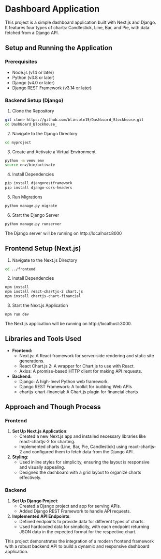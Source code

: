 # Dashboard Application
This project is a simple dashboard application built with Next.js and Django. It features four types of charts: Candlestick, Line, Bar, and Pie, with data fetched from a Django API.

## Setup and Running the Application

### Prerequisites
* Node.js (v14 or later)
* Python (v3.8 or later)
* Django (v4.0 or later)
* Django REST Framework (v3.14 or later)

### Backend Setup (Django)
1. Clone the Repository
```bash
git clone https://github.com/blincoln15/Dashboard_Blockhouse.git
cd DashBoard_Blockhouse_
```
2. Navigate to the Django Directory
```bash
cd myproject
```
3. Create and Activate a Virtual Environment
```bash
python -m venv env
source env/bin/activate
```
4. Install Dependencies
```bash
pip install djangorestframework
pip install django-cors-headers
```
5. Run Migrations
```bash
python manage.py migrate
```
6. Start the Django Server
```bash
python manage.py runserver
```

The Django server will be running on http://localhost:8000

## Frontend Setup (Next.js)
1. Navigate to the Next.js Directory
```bash
cd ../frontend
```
2. Install Dependencies
```bash
npm install
npm install react-chartjs-2 chart.js
npm install chartjs-chart-financial
```
3. Start the Next.js Application
```bash
npm run dev
```

The Next.js application will be running on http://localhost:3000.

## Libraries and Tools Used
* **Frontend:**
    * Next.js: A React framework for server-side rendering and static site generations.
    * React Chart.js 2: A wrapper for Chart.js to use with React.
    * Axios: A promise-based HTTP client for making API requests.
* **Backend:**
    * Django: A high-leevl Python web framework.
    * Django REST Framework: A toolkit for building Web APIs
    * chartjs-chart-financial: A Chart.js plugin for financial charts

## Approach and Though Process
### Frontend
1. **Set Up Next.js Application**:
    * Created a new Next.js app and installed necessary libraries like react-chartjs-2 for charting.
    * Implemented charts (Line, Bar, Pie, Candlestick) using react-chartjs-2 and configured them to fetch data from the Django API.
2. **Styling**:
    * Used inline styles for simplicity, ensuring the layout is responsive and visually appealing.
    * Designed the dashboard with a grid layout to organize charts effectively.
### Backend
1. **Set Up Django Project**:
    * Created a Django project and app for serving APIs.
    * Added Django REST Framework to handle API requests.
2. **Implemented API Endpoints**:
    * Defined endpoints to provide data for different types of charts.
    * Used hardcoded data for simplicity, with each endpoint returning JSON data in the expected format for the respective chart.

This project demonstrates the integration of a modern frontend framework with a robust backend API to build a dynamic and responsive dashboard application.
    
    
